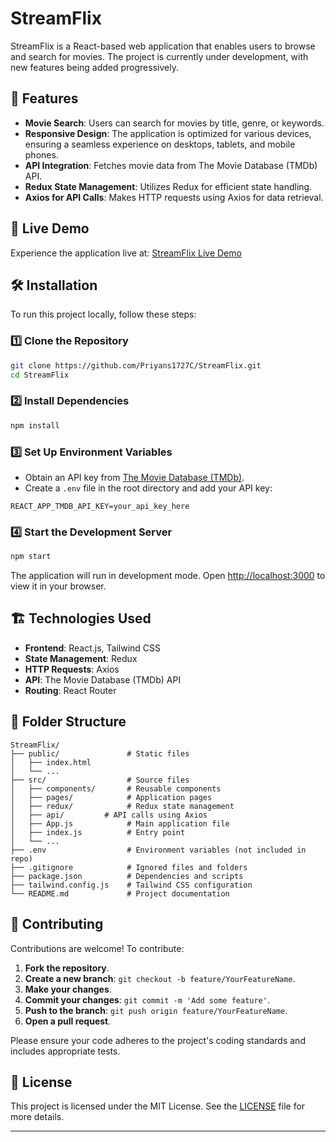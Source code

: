 # StreamFlix

StreamFlix is a React-based web application that enables users to browse and search for movies. The project is currently under development, with new features being added progressively.

## 📌 Features

- **Movie Search**: Users can search for movies by title, genre, or keywords.
- **Responsive Design**: The application is optimized for various devices, ensuring a seamless experience on desktops, tablets, and mobile phones.
- **API Integration**: Fetches movie data from The Movie Database (TMDb) API.
- **Redux State Management**: Utilizes Redux for efficient state handling.
- **Axios for API Calls**: Makes HTTP requests using Axios for data retrieval.

## 🚀 Live Demo

Experience the application live at: [StreamFlix Live Demo](https://streamflix-g56b.onrender.com/)

## 🛠️ Installation

To run this project locally, follow these steps:

### 1️⃣ Clone the Repository

```bash
git clone https://github.com/Priyans1727C/StreamFlix.git
cd StreamFlix
```

### 2️⃣ Install Dependencies

```bash
npm install
```

### 3️⃣ Set Up Environment Variables

- Obtain an API key from [The Movie Database (TMDb)](https://www.themoviedb.org/).
- Create a `.env` file in the root directory and add your API key:

```env
REACT_APP_TMDB_API_KEY=your_api_key_here
```

### 4️⃣ Start the Development Server

```bash
npm start
```

The application will run in development mode. Open [http://localhost:3000](http://localhost:3000) to view it in your browser.

## 🏗️ Technologies Used

- **Frontend**: React.js, Tailwind CSS
- **State Management**: Redux
- **HTTP Requests**: Axios
- **API**: The Movie Database (TMDb) API
- **Routing**: React Router

## 📁 Folder Structure

```
StreamFlix/
├── public/               # Static files
│   ├── index.html
│   └── ...
├── src/                  # Source files
│   ├── components/       # Reusable components
│   ├── pages/            # Application pages
│   ├── redux/            # Redux state management
│   ├── api/         # API calls using Axios
│   ├── App.js            # Main application file
│   ├── index.js          # Entry point
│   └── ...
├── .env                  # Environment variables (not included in repo)
├── .gitignore            # Ignored files and folders
├── package.json          # Dependencies and scripts
├── tailwind.config.js    # Tailwind CSS configuration
└── README.md             # Project documentation
```

## 🤝 Contributing

Contributions are welcome! To contribute:

1. **Fork the repository**.
2. **Create a new branch**: `git checkout -b feature/YourFeatureName`.
3. **Make your changes**.
4. **Commit your changes**: `git commit -m 'Add some feature'`.
5. **Push to the branch**: `git push origin feature/YourFeatureName`.
6. **Open a pull request**.

Please ensure your code adheres to the project's coding standards and includes appropriate tests.

## 📜 License

This project is licensed under the MIT License. See the [LICENSE](LICENSE) file for more details.

---